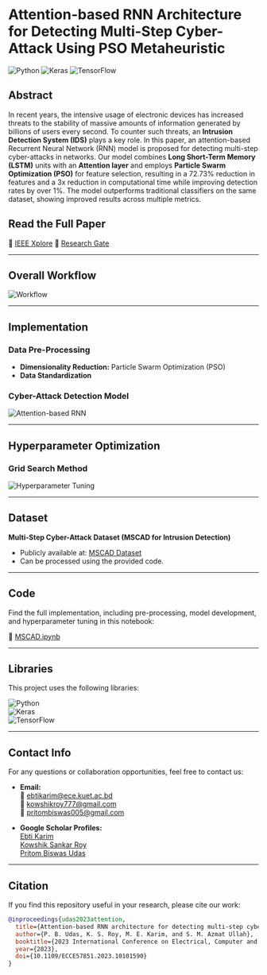 # Attention-based RNN Architecture for Detecting Multi-Step Cyber-Attack Using PSO Metaheuristic

![Python](https://img.shields.io/badge/Python-3.5+-blue.svg?style=for-the-badge&logo=python&logoColor=white)
![Keras](https://img.shields.io/badge/Keras-2.1.0+-D00000?style=for-the-badge&logo=keras&logoColor=white)
![TensorFlow](https://img.shields.io/badge/TensorFlow-1.10.0+-FF6F00?style=for-the-badge&logo=tensorflow&logoColor=white)

## Abstract
In recent years, the intensive usage of electronic devices has increased threats to the stability of massive amounts of information generated by billions of users every second. To counter such threats, an **Intrusion Detection System (IDS)** plays a key role. In this paper, an attention-based Recurrent Neural Network (RNN) model is proposed for detecting multi-step cyber-attacks in networks. Our model combines **Long Short-Term Memory (LSTM)** units with an **Attention layer** and employs **Particle Swarm Optimization (PSO)** for feature selection, resulting in a 72.73% reduction in features and a 3x reduction in computational time while improving detection rates by over 1%. The model outperforms traditional classifiers on the same dataset, showing improved results across multiple metrics.

## Read the Full Paper
📄 [IEEE Xplore](https://doi.org/10.1109/ECCE57851.2023.10101590)
📄 [Research Gate](https://www.researchgate.net/publication/370131834_Attention-based_RNN_architecture_for_detecting_multi-step_cyber-attack_using_PSO_metaheuristic)

---

## Overall Workflow

![Workflow](https://github.com/kowshik14/Attention/assets/97826581/98102af6-99d3-4fd4-b2c2-9db3a4c16d44)

---

## Implementation

### Data Pre-Processing

- **Dimensionality Reduction:** Particle Swarm Optimization (PSO)
- **Data Standardization**

### Cyber-Attack Detection Model

![Attention-based RNN](https://github.com/kowshik14/Attention/assets/153311023/0bd57fd0-38d8-4a87-9cc3-91d0088d07da)

---

## Hyperparameter Optimization

### Grid Search Method

![Hyperparameter Tuning](https://github.com/kowshik14/Attention/assets/153311023/bef6567d-608e-4c07-8fef-6cc589c9de56)

---

## Dataset

**Multi-Step Cyber-Attack Dataset (MSCAD for Intrusion Detection)**

- Publicly available at: [MSCAD Dataset](https://ieee-dataport.org/documents/multi-step-cyber-attack-dataset-mscad-intrusion-detection)
- Can be processed using the provided code.

---

## Code

Find the full implementation, including pre-processing, model development, and hyperparameter tuning in this notebook:

📂 [MSCAD.ipynb](https://github.com/kowshik14/Attention/blob/main/MSCAD.ipynb)

---

## Libraries

This project uses the following libraries:

![Python](https://img.shields.io/badge/Python-3.5+-blue.svg?style=flat-square&logo=python&logoColor=white)  
![Keras](https://img.shields.io/badge/Keras-2.1.0+-D00000?style=flat-square&logo=keras&logoColor=white)  
![TensorFlow](https://img.shields.io/badge/TensorFlow-1.10.0+-FF6F00?style=flat-square&logo=tensorflow&logoColor=white)

---

## Contact Info

For any questions or collaboration opportunities, feel free to contact us:

- **Email:**  
  📧 ebtikarim@ece.kuet.ac.bd  
  📧 kowshikroy777@gmail.com  
  📧 pritombiswas005@gmail.com

- **Google Scholar Profiles:**  
  [Ebti Karim](https://scholar.google.com/citations?user=5ihaOvAAAAAJ&hl=en)  
  [Kowshik Sankar Roy](https://scholar.google.com/citations?user=5ihaOvAAAAAJ&hl=en)  
  [Pritom Biswas Udas](https://scholar.google.com/citations?user=0kk6HGAAAAAJ&hl=en)

---

## Citation

If you find this repository useful in your research, please cite our work:

```bibtex
@inproceedings{udas2023attention,
  title={Attention-based RNN architecture for detecting multi-step cyber-attack using PSO metaheuristic},
  author={P. B. Udas, K. S. Roy, M. E. Karim, and S. M. Azmat Ullah},
  booktitle={2023 International Conference on Electrical, Computer and Communication Engineering (ECCE)},
  year={2023},
  doi={10.1109/ECCE57851.2023.10101590}
}
